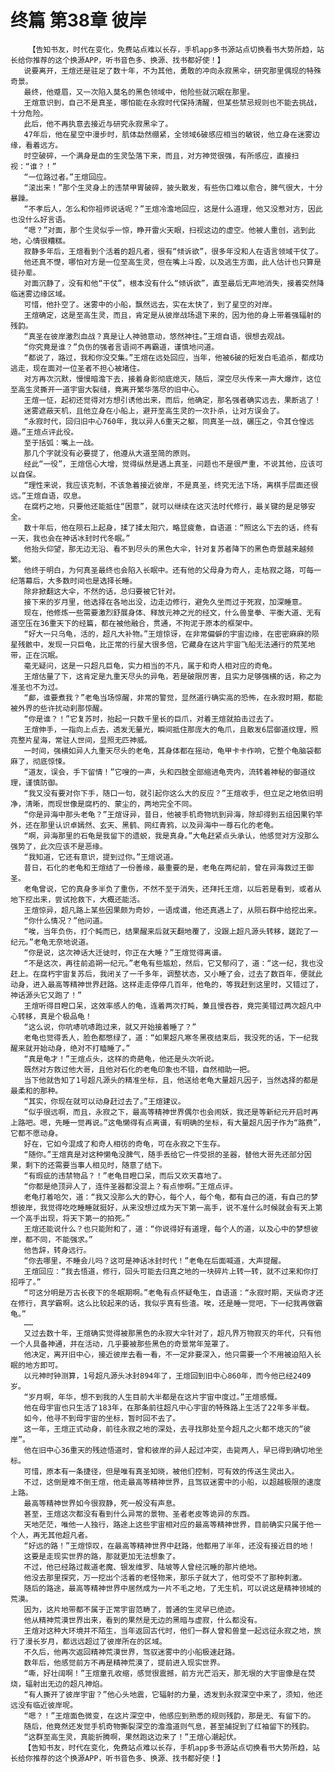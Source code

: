 # 终篇 第38章 彼岸
        【告知书友，时代在变化，免费站点难以长存，手机app多书源站点切换看书大势所趋，站长给你推荐的这个换源APP，听书音色多、换源、找书都好使！】
       说要离开，王煊还是驻足了数十年，不为其他，勇敢的冲向永寂黑伞，研究那里偶现的特殊奇景。
       最终，他蹙眉，又一次陷入莫名的黑色领域中，他险些就沉眠在那里。
       王煊意识到，自己不是真圣，哪怕能在永寂时代保持清醒，但某些禁忌规则也不能去挑战，十分危险。
       此后，他不再执意去接近与研究永寂黑伞了。
       47年后，他在星空中漫步时，肌体勐然绷紧，全领域6破感应相当的敏锐，他立身在迷雾边缘，看着远方。
       时空破碎，一个满身是血的生灵坠落下来，而且，对方神觉很强，有所感应，直接扫视：“谁？！”
       “一位路过者。”王煊回应。
       “滚出来！”那个生灵身上的违禁甲胃破碎，披头散发，有些伤口难以愈合，脾气很大，十分暴躁。
       “不孝后人，怎么和你祖师说话呢？”王煊冷澹地回应，这是什么道理，他又没惹对方，因此也没什么好言语。
       “嗯？”对面，那个生灵似乎一惊，睁开雷火天眼，扫视这边的虚空。他被人重创，逃到此地，心情很糟糕。
       寂静多年后，王煊看到个活着的超凡者，很有“倾诉欲”，很多年没和人在语言领域干仗了。
       他还真不憷，哪怕对方是一位至高生灵，但在嘴上斗殴，以及逃生方面，此人估计也只算是徒孙辈。
       对面沉静了，没有和他“干仗”，根本没有什么“倾诉欲”，直至最后无声地消失，接着突然降临迷雾边缘区域。
       可惜，他扑空了。迷雾中的小船，飘然远去，实在太快了，到了星空的对岸。
       王煊确定，这是至高生灵，而且，肯定是从彼岸战场退下来的，因为他的身上带着强辐射的残韵。
       “真圣在彼岸激烈血战？真是让人神驰意动，悠然神往。”王煊自语，很想去观战。
       “你究竟是谁？”负伤的强者言语间不再霸道，谨慎地问道。
       “都说了，路过，我和你没交集。”王煊在远处回应，当年，他被6破的短发白毛追杀，都成功逃走，现在面对一位圣者不担心被堵住。
       对方再次沉默，慢慢暗澹下去，接着身影彻底熄灭，随后，深空尽头传来一声大爆炸，这位至高生灵撕开一道宇宙大裂缝，竟离开繁华落尽的旧中心。
       王煊一怔，起初还觉得对方想引诱他出来，而后，他确定，那名强者确实远去，果断逃了！
       迷雾遮蔽天机，且他立身在小船上，避开至高生灵的一次扑杀，让对方误会了。
       “永寂时代，回归旧中心760年，我以异人6重天之躯，同真圣一战，碾压之，令其仓惶远遁。”王煊点评此役。
       至于括弧：嘴上一战。
       那几个字就没有必要提了，他遵从大道至简的原则。
       经此“一役”，王煊信心大增，觉得纵然是遇上真圣，问题也不是很严重，不说其他，应该可以自保。
       “理性来说，我应该克制，不该急着接近彼岸，不是真圣，终究无法下场，离棋手层面还很远。”王煊自语，叹息。
       在腐朽之地，只要他还能抵住“困意”，就可以继续在这灭法时代修行，最关键的是足够安全。
       数十年后，他在陨石上起身，揉了揉太阳穴，略显疲惫，自语道：“照这么下去的话，终有一天，我也会在神话冰封时代冬眠。”
       他抬头仰望，那无边无沿、看不到尽头的黑色大伞，针对复苏者降下的黑色奇景越来越频繁。
       他终于明白，为何真圣最终也会陷入长眠中。还有他的父母身为奇人，走枯寂之路，可每一纪落幕后，大多数时间也是选择长睡。
       除非掀翻这大伞，不然的话，总归要被它针对。
       接下来的岁月里，他选择在各地出没，边走边修行，避免久坐而过于死寂，加深睡意。
       现在，他修炼一些需要激烈舒展身体、释放元神之光的经文，什么兽皇拳、平衡大道、无有道空压在36重天下的经篇，都在被他融合，贯通，不拘泥于原本的框架中。
       “好大一只乌龟，活的，超凡大补物。”王煊惊讶，在非常偏僻的宇宙边缘，在密密麻麻的陨星残骸中，发现一只巨龟，比正常的行星大很多倍，它藏身在这片宇宙飞船无法通行的荒芜地带，正在沉眠。
       毫无疑问，这是一只超凡巨龟，实力相当的不凡，属于和奇人相对应的奇龟。
       王煊估量了下，这肯定是九重天尽头的异龟，若是破限厉害，且实力足够强横的话，称之为准圣也不为过。
       “䣜，谁要煮我？”老龟当场惊醒，非常的警觉，显然道行确实高的恐怖，在永寂时期，都能被外界的些许扰动刹那惊醒。
       “你是谁？！”它复苏时，抬起一只数千里长的巨爪，对着王煊就拍击过去了。
       王煊伸手，一指向上点去，透发无量光，瞬间抵住那庞大的龟爪，且散发6层御道纹理，照亮整片星海，常驻人世间，显照无匹神威。
       一时间，强横如异人九重天尽头的老龟，其身体都在摇动，龟甲卡卡作响，它整个龟脑袋都麻了，彻底惊悚。
       “道友，误会，手下留情！”它嗖的一声，头和四肢全部缩进龟壳内，流转着神秘的御道纹理，谨慎防御。
       “我又没有要对你下手，随口一句，就引起你这么大的反应？”王煊收手，但立足之地依旧明净，清晰，而现世像是腐朽的、蒙尘的，两地完全不同。
       “你是异海中那头老龟？”王煊讶异，昔日，他被手机奇物坑到异海，除却得到五组因果钓竿外，还在那里认识卓嫣然、玄天、黑鹤、网红青鸦，以及异海中一尊石化的老龟。
       “啊，异海那里的石龟是我留下的遗蜕，我是真身。”大龟赶紧点头承认，他感觉对方没那么强势了，此次应该不是恶缘。
       “我知道，它还有意识，提到过你。”王煊说道。
       昔日，石化的老龟和王煊结了一份善缘，最重要的是，老龟在两纪前，曾在异海救过王御圣。
       老龟曾说，它的真身多半负了重伤，不然不至于消失，还拜托王煊，以后若是看到，或者从地下挖出来，尝试抢救下，大概还能活。
       王煊惊异，超凡路上某些因果颇为奇妙，一语成谶，他还真遇上了，从陨石群中给挖出来。
       “你什么情况？”他问道。
       “唉，当年负伤，打个盹而已，结果醒来后就天翻地覆了，没跟上超凡源头转移，蹉跎了一纪元。”老龟无奈地说道。
       “你是说，这次神话大迁徙时，你正在大睡？”王煊觉得离谱。
       “不是这次，再往前追朔一纪元。”老龟有些尴尬，然后，它又郁闷了，道：“这一纪，我也没赶上。在腐朽宇宙复苏后，我闭关了一千多年，调整状态，又小睡了会，过去了数百年，便就此动身，进入最高等精神世界赶路。这样走走停停几百年，他龟的，等我赶到这里时，又错过了，神话源头它又跑了！”
       王煊听得目瞪口呆，这效率感人的龟，连着两次打盹，兼且慢吞吞，竟完美错过两次超凡中心转移，真是个极品龟！
       “这么说，你吭哧吭哧跑过来，就又开始接着睡了？”
       老龟也觉得丢人，脸色都憋绿了，道：“如果超凡寒冬黑夜结束后，我没死的话，下一纪我醒来就开始动身，绝对不打瞌睡了。”
       “真是龟才！”王煊点头，这样的奇葩龟，他还是头次听说。
       既然对方救过他大哥，且他对石化的老龟印象也不错，自然相助一把。
       当下他就告知了1号超凡源头的精准坐标，且，他送给老龟大量超凡因子，当然选择的都是最柔和的那种。
       “其实，你现在就可以动身赶过去了。”王煊建议。
       “似乎很远啊，而且，永寂之下，最高等精神世界偶尔也会闹妖，我还是等新纪元开启时再上路吧。嗯，先睡一觉再说。”这龟懒得有点离谱，有明确的坐标，有大量超凡因子作为“路费”，它都不愿动身。
       好在，它如今混成了和奇人相彷的奇龟，可在永寂之下生存。
       “随你。”王煊真是对这种懒龟没脾气，随手丢给它一件受损的圣器，替他大哥先还部分因果，剩下的还需要当事人相见时，随意了结下。
       “有瑕疵的违禁物品？！”老龟目瞪口呆，而后又欢天喜地了。
       “你都是绝顶异人了，连件圣器都没混上？有点惨啊。”王煊点评。
       老龟打着哈欠，道：“我又没那么大的野心，每个人，每个龟，都有自己的道，有自己的梦想彼岸，我觉得吃吃睡睡就挺好，从来没想过成为天下第一高手，说不准什么时候就会有天上第一个高手出现，将天下第一的拍死。”
       王煊还能说什么？也只能附和了，道：“你说得好有道理，每个人的道，以及心中的梦想彼岸，都不同，不能强求。”
       他告辞，转身远行。
       “你去哪里，不睡会儿吗？这可是神话冰封时代！”老龟在后面喊道，大声提醒。
       王煊回应：“我去悟道，修行，回头可能去归真之地的一块碎片上转一转，就不过来和你打招呼了。”
       “可这分明是万古长夜下的冬眠期啊。”老龟有点怀疑龟生，自语道：“永寂时期，天纵奇才还在修行，真学霸啊。这么比较起来的话，我似乎真有些渣。唉，还是睡一觉吧，下一纪我再做霸龟。”
       ……
       又过去数十年，王煊确实觉得被那黑色的永寂大伞针对了，超凡界万物寂灭的年代，只有他一个人具备神通，并在活动，几乎要被那些黑色的奇景常年笼罩了。
       他决定，离开旧中心，接近彼岸去看一看，不一定非要深入，他只需要一个不用被迫陷入长眠的地方即可。
       以元神时钟测算，1号超凡源头冰封894年了，王煊回到旧中心860年，而今他已经2409岁。
       “岁月啊，年华，想不到我的人生目前大半都是在这片宇宙中度过。”王煊感慨。
       他在母宇宙也只生活了183年，在那条前往超凡中心宇宙的特殊路上生活了22年多半载。
       如今，他寻不到母宇宙的坐标，暂时回不去了。
       这一年，王煊正式动身，前往永寂之地的深处，去寻找那处至今超凡之火都不熄灭的“彼岸”。
       他在旧中心36重天的残迹悟道时，曾和彼岸的异人起过冲突，击毙两人，早已得到确切地坐标。
       可惜，原本有一条捷径，但是唯有真圣知晓，被他们控制，可有效的传送生灵出入。
       不过，这倒是难不倒王煊，他走最高等精神世界，且驾驭迷雾中的小船，以超越极限的速度上路。
       最高等精神世界如今很寂静，死一般没有声息。
       甚至，王煊这次都没有看到什么异常的景物、圣者老皮等诡异的东西。
       天地茫茫，唯他一人独行，路途上这些宇宙相对应的最高等精神世界，目前确实只属于他一个人，再无其他超凡者。
       “好远的路！”王煊惊叹，在最高等精神世界中赶路，他都用了半年，还没有接近目的地！
       这要是走现实世界的路，那就更加无法想象了。
       不过，他已经路过裁道老魔、银发维罗、陆坡等人曾经沉睡的那片绝地。
       他没去那里探究，万一挖出个活着的老怪物来，那乐子就大了，他可受不了那种刺激。
       随后的路途，最高等精神世界中居然成为一片不毛之地，了无生机，可以说这是精神领域的荒漠。
       因为，这片地带都不属于正常宇宙范畴了，普通的生灵早已绝迹。
       他从精神荒漠世界出来，看到的果然是无边的黑暗与虚寂，什么都没有。
       王煊对这种大环境并不陌生，当年返回古代时，他们一群人曾和兽皇一起远征永寂之地，旅行了漫长岁月，都远远超过了彼岸所在的区域。
       不久后，他再次返回精神荒漠世界，驾驭迷雾中的小船极速赶路。
       数年后，他感觉前方不再是精神荒漠了，提前进入现实世界。
       “嘶，好壮阔啊！”王煊童孔收缩，感觉很震撼，前方光芒滔天，那无垠的大宇宙像是在焚烧，辐射出无边的超凡神焰。
       “有人撕开了彼岸宇宙？”他心头地震，它辐射的力量，透发到永寂深空中来了，须知，他还远没有临近彼岸呢。
       “嗯？！”王煊面色微变，在这片深空中，他感应到熟悉的规则残韵，那是无、有留下的。
       随后，他竟然还发觉手机奇物撕裂深空的澹澹道则气息，甚至捕捉到了红袖留下的残韵。
       “这群至高生灵，真能折腾啊，果然跑这边来了！”王煊心潮起伏。
       【告知书友，时代在变化，免费站点难以长存，手机app多书源站点切换看书大势所趋，站长给你推荐的这个换源APP，听书音色多、换源、找书都好使！】